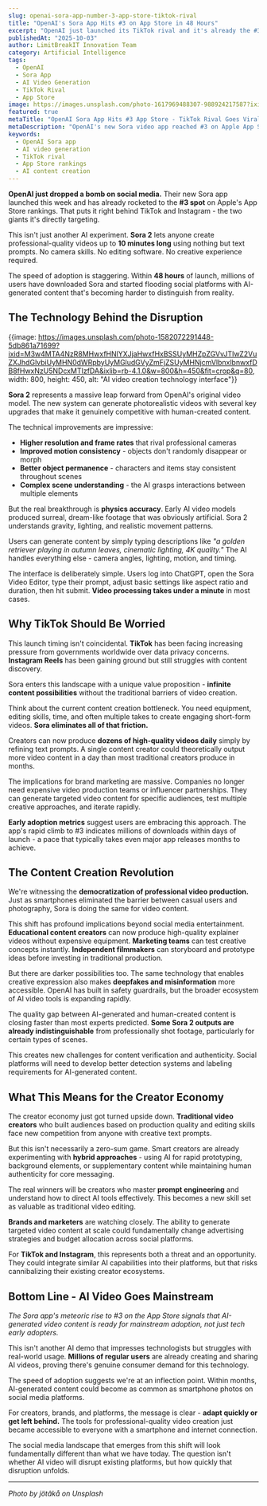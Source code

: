 ```yaml
---
slug: openai-sora-app-number-3-app-store-tiktok-rival
title: "OpenAI's Sora App Hits #3 on App Store in 48 Hours"
excerpt: "OpenAI just launched its TikTok rival and it's already the #3 app on Apple's App Store. AI-generated videos are about to flood social media."
publishedAt: "2025-10-03"
author: LimitBreakIT Innovation Team
category: Artificial Intelligence
tags:
  - OpenAI
  - Sora App
  - AI Video Generation
  - TikTok Rival
  - App Store
image: https://images.unsplash.com/photo-1617969488307-988924217587?ixid=M3w4MTA4NzR8MHwxfHNlYXJjaHwxfHxhcnRpZmljaWFsJTIwaW50ZWxsaWdlbmNlJTIwT3BlbkFJJTIwU29yYSUyMGFwcCUyMEFJJTIwdmlkZW8lMjBnZW5lcmF0aW9ufGVufDF8MHx8fDE3NTk0NzExMjJ8MA&ixlib=rb-4.1.0&w=1200&h=600&fit=crop&q=80
featured: true
metaTitle: "OpenAI Sora App Hits #3 App Store - TikTok Rival Goes Viral"
metaDescription: "OpenAI's new Sora video app reached #3 on Apple App Store in 48 hours, letting users create professional videos with AI. Here's why TikTok should worry."
keywords:
  - OpenAI Sora app
  - AI video generation
  - TikTok rival
  - App Store rankings
  - AI content creation
---
```


**OpenAI just dropped a bomb on social media.** Their new Sora app launched this week and has already rocketed to the **#3 spot** on Apple's App Store rankings. That puts it right behind TikTok and Instagram - the two giants it's directly targeting.

This isn't just another AI experiment. **Sora 2** lets anyone create professional-quality videos up to **10 minutes long** using nothing but text prompts. No camera skills. No editing software. No creative experience required.

The speed of adoption is staggering. Within **48 hours** of launch, millions of users have downloaded Sora and started flooding social platforms with AI-generated content that's becoming harder to distinguish from reality.

## **The Technology Behind the Disruption**

{{image: https://images.unsplash.com/photo-1582072291448-5db861a71699?ixid=M3w4MTA4NzR8MHwxfHNlYXJjaHwxfHxBSSUyMHZpZGVvJTIwZ2VuZXJhdGlvbiUyMHN0dWRpbyUyMGludGVyZmFjZSUyMHNjcmVlbnxlbnwxfDB8fHwxNzU5NDcxMTIzfDA&ixlib=rb-4.1.0&w=800&h=450&fit=crop&q=80, width: 800, height: 450, alt: "AI video creation technology interface"}}

**Sora 2** represents a massive leap forward from OpenAI's original video model. The new system can generate photorealistic videos with several key upgrades that make it genuinely competitive with human-created content.

The technical improvements are impressive:

- **Higher resolution and frame rates** that rival professional cameras
- **Improved motion consistency** - objects don't randomly disappear or morph
- **Better object permanence** - characters and items stay consistent throughout scenes
- **Complex scene understanding** - the AI grasps interactions between multiple elements

But the real breakthrough is **physics accuracy**. Early AI video models produced surreal, dream-like footage that was obviously artificial. Sora 2 understands gravity, lighting, and realistic movement patterns.

Users can generate content by simply typing descriptions like *"a golden retriever playing in autumn leaves, cinematic lighting, 4K quality."* The AI handles everything else - camera angles, lighting, motion, and timing.

The interface is deliberately simple. Users log into ChatGPT, open the Sora Video Editor, type their prompt, adjust basic settings like aspect ratio and duration, then hit submit. **Video processing takes under a minute** in most cases.

## **Why TikTok Should Be Worried**

This launch timing isn't coincidental. **TikTok** has been facing increasing pressure from governments worldwide over data privacy concerns. **Instagram Reels** has been gaining ground but still struggles with content discovery.

Sora enters this landscape with a unique value proposition - **infinite content possibilities** without the traditional barriers of video creation.

Think about the current content creation bottleneck. You need equipment, editing skills, time, and often multiple takes to create engaging short-form videos. **Sora eliminates all of that friction.**

Creators can now produce **dozens of high-quality videos daily** simply by refining text prompts. A single content creator could theoretically output more video content in a day than most traditional creators produce in months.

The implications for brand marketing are massive. Companies no longer need expensive video production teams or influencer partnerships. They can generate targeted video content for specific audiences, test multiple creative approaches, and iterate rapidly.

**Early adoption metrics** suggest users are embracing this approach. The app's rapid climb to #3 indicates millions of downloads within days of launch - a pace that typically takes even major app releases months to achieve.

## **The Content Creation Revolution**

We're witnessing the **democratization of professional video production.** Just as smartphones eliminated the barrier between casual users and photography, Sora is doing the same for video content.

This shift has profound implications beyond social media entertainment. **Educational content creators** can now produce high-quality explainer videos without expensive equipment. **Marketing teams** can test creative concepts instantly. **Independent filmmakers** can storyboard and prototype ideas before investing in traditional production.

But there are darker possibilities too. The same technology that enables creative expression also makes **deepfakes and misinformation** more accessible. OpenAI has built in safety guardrails, but the broader ecosystem of AI video tools is expanding rapidly.

The quality gap between AI-generated and human-created content is closing faster than most experts predicted. **Some Sora 2 outputs are already indistinguishable** from professionally shot footage, particularly for certain types of scenes.

This creates new challenges for content verification and authenticity. Social platforms will need to develop better detection systems and labeling requirements for AI-generated content.

## **What This Means for the Creator Economy**

The creator economy just got turned upside down. **Traditional video creators** who built audiences based on production quality and editing skills face new competition from anyone with creative text prompts.

But this isn't necessarily a zero-sum game. Smart creators are already experimenting with **hybrid approaches** - using AI for rapid prototyping, background elements, or supplementary content while maintaining human authenticity for core messaging.

The real winners will be creators who master **prompt engineering** and understand how to direct AI tools effectively. This becomes a new skill set as valuable as traditional video editing.

**Brands and marketers** are watching closely. The ability to generate targeted video content at scale could fundamentally change advertising strategies and budget allocation across social platforms.

For **TikTok and Instagram**, this represents both a threat and an opportunity. They could integrate similar AI capabilities into their platforms, but that risks cannibalizing their existing creator ecosystems.

## **Bottom Line - AI Video Goes Mainstream**

*The Sora app's meteoric rise to #3 on the App Store signals that AI-generated video content is ready for mainstream adoption, not just tech early adopters.*

This isn't another AI demo that impresses technologists but struggles with real-world usage. **Millions of regular users** are already creating and sharing AI videos, proving there's genuine consumer demand for this technology.

The speed of adoption suggests we're at an inflection point. Within months, AI-generated content could become as common as smartphone photos on social media platforms.

For creators, brands, and platforms, the message is clear - **adapt quickly or get left behind.** The tools for professional-quality video creation just became accessible to everyone with a smartphone and internet connection.

The social media landscape that emerges from this shift will look fundamentally different than what we have today. The question isn't whether AI video will disrupt existing platforms, but how quickly that disruption unfolds.

---

*Photo by jötâkå on Unsplash*